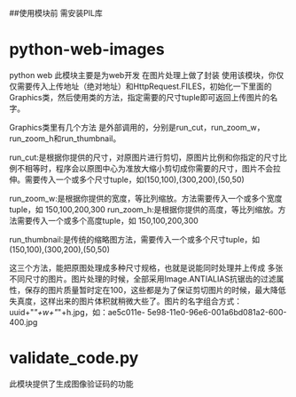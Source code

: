 ##使用模块前 需安装PIL库


python-web-images
=================

python web
此模块主要是为web开发 在图片处理上做了封装
使用该模块，你仅仅需要传入上传地址（绝对地址）和HttpRequest.FILES，初始化一下里面的Graphics类，然后使用类的方法，指定需要的尺寸tuple即可返回上传图片的名字。
 
Graphics类里有几个方法 是外部调用的，分别是run_cut，run_zoom_w，run_zoom_h和run_thumbnail。
 
run_cut:是根据你提供的尺寸，对原图片进行剪切，原图片比例和你指定的尺寸比例不相等时，程序会以原图中心为准放大缩小剪切成你需要的尺寸，图片不会拉伸。需要传入一个或多个尺寸tuple，如(150,100),(300,200),(50,50)
 
run_zoom_w:是根据你提供的宽度，等比列缩放。方法需要传入一个或多个宽度tuple，如 150,100,200,300
run_zoom_h:是根据你提供的高度，等比列缩放。方法需要传入一个或多个高度tuple，如 150,100,200,300
 
run_thumbnail:是传统的缩略图方法，需要传入一个或多个尺寸tuple，如(150,100),(300,200),(50,50)
 
这三个方法，能把原图处理成多种尺寸规格，也就是说能同时处理并上传成 多张不同尺寸的图片。图片处理的时候，全部采用Image.ANTIALIAS抗锯齿的过滤属性，保存的图片质量暂时定在100，这些都是为了保证剪切图片的时候，最大降低失真度，这样出来的图片体积就稍微大些了。图片的名字组合方式：uuid+"_"+w+"_"+h.jpg，如：ae5c011e- 5e98-11e0-96e6-001a6bd081a2-600-400.jpg

validate_code.py
================
此模块提供了生成图像验证码的功能
